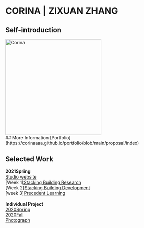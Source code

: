 # CORINA | ZIXUAN ZHANG

## Self-introduction
<img alt="Corina" src="https://github.com/steenblikrs/2021-Spring-Studio/blob/gh-pages/students/Corina/self.gif?raw=true" width="300">
 <br> 
 ## More Information
 [Portfolio](https://corinaaaa.github.io/portfolio/blob/main/proposal/index)

## Selected Work 
**2021Spring** <br>
[Studio website](https://corinazhang.wordpress.com/)
 <br>[Week 1][Stacking Building Research](https://steenblikrs.github.io/2021-Spring-Studio/Research/Stacking)
 <br>
 [Week 2][Stacking Building Development](https://steenblikrs.github.io/2021-Spring-Studio/students/Corina/Research)
 <br>
 [week 3][Precedent Learning](https://steenblikrs.github.io/2021-Spring-Studio/students/Corina/City)
 <br><br>
**Individual Project** <br>
[2020Spring](https://steenblikrs.github.io/2021-Spring-Studio/students/Corina/2020S)
 <br>
[2020Fall](https://steenblikrs.github.io/2021-Spring-Studio/students/Corina/2020F)
<br>
[Photograph](https://steenblikrs.github.io/2021-Spring-Studio/students/Corina/P)
